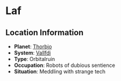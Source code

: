 # Laf

## Location Information
- **Planet**: [Thorbjo](../planet--thorbjo.md)
- **System**: [Vallfdi](../../../system--vallfdi.md)
- **Type**: Orbitalruin
- **Occupation**: Robots of dubious sentience
- **Situation**: Meddling with strange tech